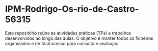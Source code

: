 # IPM-Rodrigo-Os-rio-de-Castro-56315

Este repositório reúne as atividades práticas (TPs) e trabalhos desenvolvidos ao longo das aulas.
O objetivo é manter todos os ficheiros organizados e de fácil acesso para consulta e avaliação.
